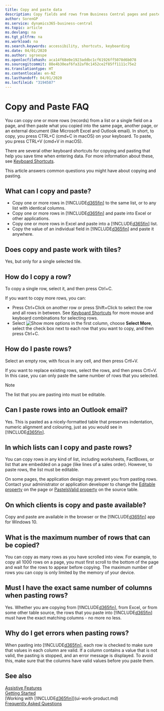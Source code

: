 ```yaml
---
title: Copy and paste data
description: Copy fields and rows from Business Central pages and paste somewhere else.
author: SorenGP
ms.service: dynamics365-business-central
ms.topic: article
ms.devlang: na
ms.tgt_pltfrm: na
ms.workload: na
ms.search.keywords: accessibility, shortcuts, keyboarding
ms.date: 04/01/2020
ms.author: sgroespe
ms.openlocfilehash: aca14f68e0e1923addbc1cf61926ff5078d6b078
ms.sourcegitcommit: 88e4b30eaf6fa32af0c1452ce2f85ff1111c75e2
ms.translationtype: HT
ms.contentlocale: en-NZ
ms.lasthandoff: 04/01/2020
ms.locfileid: "3194587"
---
```

# <a name="copy-and-paste-faq"></a>Copy and Paste FAQ
You can copy one or more rows (records) from a list or a single field on a page, and then paste what you copied into the same page, another page, or an external document (like Microsoft Excel and Outlook email). In short, to copy, you press CTRL+C (cmd+C in macOS) on your keyboard. To paste, you press CTRL+V (cmd+V in macOS).

There are several other keyboard shortcuts for copying and pasting that help you save time when entering data. For more information about these, see [Keyboard Shortcuts](keyboard-shortcuts.md#CopyRows).

This article answers common questions you might have about copying and pasting.  

## <a name="what-can-i-copy-and-paste"></a>What can I copy and paste?
- Copy one or more rows in [!INCLUDE[d365fin](includes/d365fin_md.md)] to the same list, or to any list with identical columns.
- Copy one or more rows in [!INCLUDE[d365fin](includes/d365fin_md.md)] and paste into Excel or other applications.
- Copy one or more rows in Excel and paste into a [!INCLUDE[d365fin](includes/d365fin_md.md)] list.
- Copy the value of an individual field in [!INCLUDE[d365fin](includes/d365fin_md.md)] and paste it anywhere.

## <a name="does-copy-and-paste-work-with-tiles"></a>Does copy and paste work with tiles?
Yes, but only for a single selected tile.

## <a name="how-do-i-copy-a-row"></a>How do I copy a row?
To copy a single row, select it, and then press Ctrl+C.

If you want to copy more rows, you can:
- Press Ctrl+Click on another row or press Shift+Click to select the row and all rows in between. See [Keyboard Shortcuts](keyboard-shortcuts.md#CopyRows) for more mouse and keyboard combinations for selecting rows.
- Select ![Show more options](media/show-more-options-icon.png "Show more options icon") in the first column, choose **Select More**, select the check box next to each row that you want to copy, and then press Ctrl+C.

## <a name="how-do-i-paste-rows"></a>How do I paste rows?
Select an empty row, with focus in any cell, and then press Crtl+V.

If you want to replace existing rows, select the rows, and then press Crtl+V. In this case, you can only paste the same number of rows that you selected.

> [!NOTE]
> The list that you are pasting into must be editable.

<!-- Rows are pasted directly where your cursor is located. If you paste into an empty line, any existing subsequent lines will be moved after the pasted lines. If you paste into an existing line or lines, this will be overwritten.-->

## <a name="can-i-paste-rows-into-an-outlook-email"></a>Can I paste rows into an Outlook email?
Yes. This is pasted as a nicely-formatted table that preserves indentation, numeric alignment and colouring, just as you would see in [!INCLUDE[d365fin](includes/d365fin_md.md)].

## <a name="in-which-lists-can-i-copy-and-paste-rows"></a>In which lists can I copy and paste rows?
You can copy rows in any kind of list, including worksheets, FactBoxes, or list that are embedded on a page (like lines of a sales order). However, to paste rows, the list must be editable.

On some pages, the application design may prevent you from pasting rows. Contact your administrator or application developer to change the [Editable property](/dynamics365/business-central/dev-itpro/developer/properties/devenv-editable-property) on the page or [PasteIsValid property](/dynamics365/business-central/dev-itpro/developer/properties/devenv-pasteisvalid-property) on the source table.

## <a name="on-which-clients-is-copy-and-paste-available"></a>On which clients is copy and paste available?
Copy and paste are available in the browser or the [!INCLUDE[d365fin](includes/d365fin_md.md)] app for Windows 10.

## <a name="what-is-the-maximum-number-of-rows-that-can-be-copied"></a>What is the maximum number of rows that can be copied?
You can copy as many rows as you have scrolled into view. For example, to copy all 1000 rows on a page, you must first scroll to the bottom of the page and wait for the rows to appear before copying. The maximum number of rows you can copy is only limited by the memory of your device.

## <a name="must-i-have-the-exact-same-number-of-columns-when-pasting-rows"></a>Must I have the exact same number of columns when pasting rows?
Yes. Whether you are copying from [!INCLUDE[d365fin](includes/d365fin_md.md)], from Excel, or from some other table source, the rows that you paste into [!INCLUDE[d365fin](includes/d365fin_md.md)] must have the exact matching columns - no more no less.

## <a name="why-do-i-get-errors-when-pasting-rows"></a>Why do I get errors when pasting rows?
When pasting into [!INCLUDE[d365fin](includes/d365fin_md.md)], each row is checked to make sure that values in each column are valid. If a column contains a value that is not valid, the pasting is stopped, and an error message is displayed. To avoid this, make sure that the columns have valid values before you paste them.


## <a name="see-also"></a>See also 
[Assistive Features](ui-accessibility.md)  
[Getting Started](product-get-started.md)  
[Working with [!INCLUDE[d365fin](includes/d365fin_md.md)]](ui-work-product.md)  
[Frequently Asked Questions](across-faq.md)  
